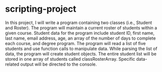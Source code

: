 # scripting-project
In this project, I will write a program containing two classes (i.e., Student and Roster). The program will maintain a current roster of students within a given course. Student data for the program include student ID, first name, last name, email address, age, an array of the number of days to complete each course, and degree program. The program will read a list of five students and use function calls to manipulate data. While parsing the list of data, the program will create student objects. The entire student list will be stored in one array of students called classRosterArray. Specific data-related output will be directed to the console.
